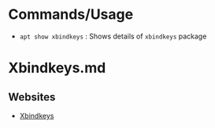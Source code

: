 # Commands/Usage

* `apt show xbindkeys` : Shows details of `xbindkeys` package

# Xbindkeys.md

## Websites

* [Xbindkeys](https://www.nongnu.org/xbindkeys/)

